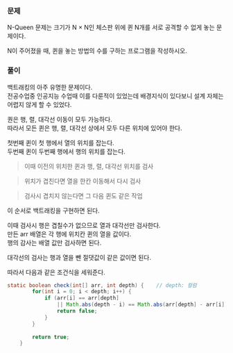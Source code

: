 ### 문제

N-Queen 문제는 크기가 N × N인 체스판 위에 퀸 N개를 서로 공격할 수 없게 놓는 문제이다.   

N이 주어졌을 때, 퀸을 놓는 방법의 수를 구하는 프로그램을 작성하시오.   


### 풀이

백트래킹의 아주 유명한 문제이다.   
전공수업중 인공지능 수업때 이를 다룬적이 있었는데 배경지식이 있다보니 설계 자체는 어렵지 않게 할 수 있었다.   

퀀은 행, 렬, 대각선 이동이 모두 가능하다.   
따라서 모든 퀸은 행, 렬, 대각선 상에서 모두 다른 위치에 있어야 한다.   

첫번째 퀸이 첫 행에서 열의 위치를 잡는다.   
두번째 퀸이 두번째 행에서 행의 위치를 잡는다.
> 이때 이전의 위치한 퀸과 행, 렬, 대각선 위치를 검사

> 위치가 겹친다면 열을 한칸 이동해서 다시 검사

> 검사시 겹치지 않는다면 그 다음 퀸도 같은 작업


이 순서로 백트래킹을 구현하면 된다.   

이때 검사시 행은 겹칠수가 없으므로 열과 대각선만 검사한다.   
만든 arr 배열은 각 행에 위치칸 퀸의 열을 값이다.   
행의 감사는 배열 값만 검사하면 된다.   

대각선의 검사는 행과 열을 뺀 절댓값이 같은 값이면 된다.   

따라서 다음과 같은 조건식을 세워준다.

```java
static boolean check(int[] arr, int depth) {    // depth: 컬럼
        for(int i = 0; i < depth; i++) {
            if (arr[i] == arr[depth] 
                || Math.abs(depth - i) == Math.abs(arr[depth] - arr[i])) {
                return false;
            } 
        }
        
        return true;
    }

```
